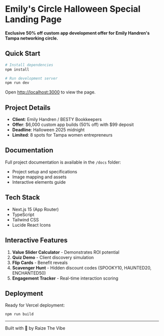 # Emily's Circle Halloween Special Landing Page

**Exclusive 50% off custom app development offer for Emily Handren's Tampa networking circle.**

## Quick Start

```bash
# Install dependencies
npm install

# Run development server
npm run dev
```

Open [http://localhost:3000](http://localhost:3000) to view the page.

## Project Details

- **Client**: Emily Handren / BESTY Bookkeepers
- **Offer**: $6,000 custom app builds (50% off) with $99 deposit
- **Deadline**: Halloween 2025 midnight
- **Limited**: 8 spots for Tampa women entrepreneurs

## Documentation

Full project documentation is available in the `/docs` folder:
- Project setup and specifications
- Image mapping and assets
- Interactive elements guide

## Tech Stack

- Next.js 15 (App Router)
- TypeScript
- Tailwind CSS
- Lucide React Icons

## Interactive Features

1. **Value Slider Calculator** - Demonstrates ROI potential
2. **Quiz Demo** - Client discovery simulation
3. **Flip Cards** - Benefit reveals
4. **Scavenger Hunt** - Hidden discount codes (SPOOKY10, HAUNTED20, ENCHANTED50)
5. **Engagement Tracker** - Real-time interaction scoring

## Deployment

Ready for Vercel deployment:

```bash
npm run build
```

---

Built with 💜 by Raize The Vibe
